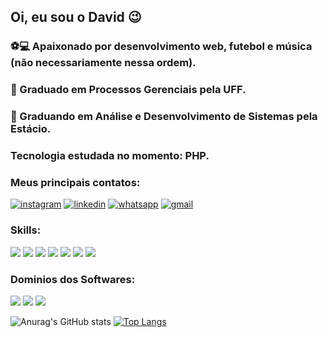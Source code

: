 ## Oi, eu sou o David 😉
### ⚽💻 Apaixonado por desenvolvimento web, futebol e música (não necessariamente nessa ordem). 
### 📗 Graduado em Processos Gerenciais pela UFF.
### 📗 Graduando em Análise e Desenvolvimento de Sistemas pela Estácio.
### Tecnologia estudada no momento: PHP.
### Meus principais contatos:
[![instagram](https://img.shields.io/badge/Instagram-E4405F?style=for-the-badge&logo=instagram&logoColor=white)](https://www.instagram.com/davidscrj/) [![linkedin](https://img.shields.io/badge/LinkedIn-0077B5?style=for-the-badge&logo=linkedin&logoColor=white)](https://www.linkedin.com/in/david-cavalcanti-dev/) [![whatsapp](https://img.shields.io/badge/WhatsApp-25D366?style=for-the-badge&logo=whatsapp&logoColor=white)](https://api.whatsapp.com/send?phone=5521983999842&text=Ol%C3%A1!%20Vim%20pelo%20gthub!) [![gmail](https://img.shields.io/badge/Gmail-D14836?style=for-the-badge&logo=gmail&logoColor=white)](mailto:avidsc.dev@gmail.com)

### Skills:
<div style="display:inline-block">
<img src="https://img.shields.io/badge/HTML5-E34F26?style=for-the-badge&logo=html5&logoColor=white">
<img src="https://img.shields.io/badge/CSS3-1572B6?style=for-the-badge&logo=css3&logoColor=white">
<img src="https://img.shields.io/badge/JavaScript-F7DF1E?style=for-the-badge&logo=javascript&logoColor=black">
<img src="https://img.shields.io/badge/Bootstrap-563D7C?style=for-the-badge&logo=bootstrap&logoColor=white">
<img src="https://img.shields.io/badge/C-00599C?style=for-the-badge&logo=c&logoColor=white">
<img src="https://img.shields.io/badge/MySQL-00000F?style=for-the-badge&logo=mysql&logoColor=white">
<img src="https://img.shields.io/badge/PostgreSQL-316192?style=for-the-badge&logo=postgresql&logoColor=white">
</div>

### Dominios dos Softwares:
<div style="display:inline-block">
<img src="https://aleen42.github.io/badges/src/photoshop.svg">
<img src="https://aleen42.github.io/badges/src/illustrator.svg">
<img src="https://img.shields.io/badge/Microsoft_Office-D83B01?style=for-the-badge&logo=microsoft-office&logoColor=white">
</div>

![Anurag's GitHub stats](https://github-readme-stats.vercel.app/api?username=davidscdev&show_icons=true&theme=radical) [![Top Langs](https://github-readme-stats.vercel.app/api/top-langs/?username=davidscdev)](https://github.com/anuraghazra/github-readme-stats)
 




